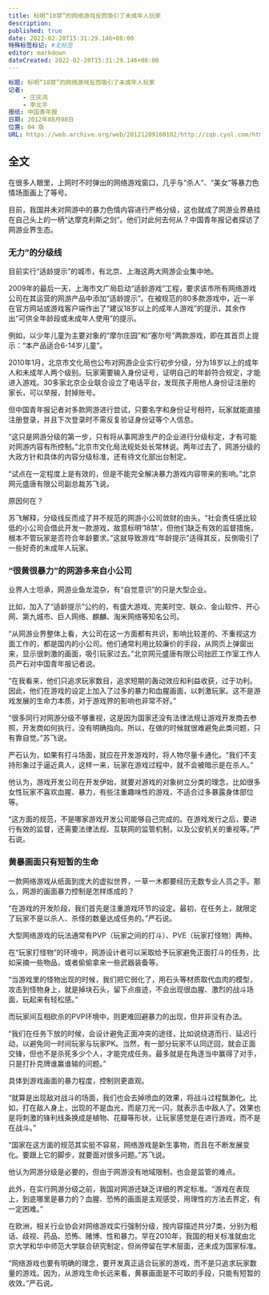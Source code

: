 ```yaml
---
title: 标明“18禁”的网络游戏反而吸引了未成年人玩家
description:
published: true
date: 2022-02-20T15:31:29.146+08:00
特殊标签标记: #无标签
editor: markdown
dateCreated: 2022-02-20T15:31:29.146+08:00
---
```


```YAML
标题: 标明“18禁”的网络游戏反而吸引了未成年人玩家
记者:
    - 庄庆鸿
    - 李北平
报纸: 中国青年报
日期: 2012年08月08日
位置: 04 版
URL: https://web.archive.org/web/20121209160102/http://zqb.cyol.com/html/2012-08/08/nw.D110000zgqnb_20120808_7-04.htm
```

## 全文

在很多人眼里，上网时不时弹出的网络游戏窗口，几乎与“杀人”、“美女”等暴力色情场面画上了等号。

目前，我国并未对网游中的暴力色情内容进行严格分级，这也就成了网游业界悬挂在自己头上的一柄“达摩克利斯之剑”。他们对此何去何从？中国青年报记者探访了网游业界生态。

### 无力”的分级线

目前实行“适龄提示”的城市，有北京、上海这两大网游企业集中地。

2009年的最后一天，上海市文广局启动“适龄游戏”工程，要求该市所有网络游戏公司在其运营的网游产品中添加“适龄提示”。在被规范的80多款游戏中，近一半在官方网站或游戏客户端作出了“建议18岁以上的成年人游戏”的提示，其余作出“可供全年龄段或未成年人使用”的提示。

例如，以少年儿童为主要对象的“摩尔庄园”和“塞尔号”两款游戏，即在其首页上提示：“本产品适合6-14岁儿童”。

2010年1月，北京市文化局也公布对网游企业实行初步分级，分为18岁以上的成年人和未成年人两个级别。玩家需要输入身份证号，证明自己的年龄符合规定，才能进入游戏。30多家北京企业联合设立了电话平台，发现孩子用他人身份证注册的家长，可以举报，封掉账号。

但中国青年报记者对多款网游进行尝试，只要名字和身份证号相符，玩家就能直接注册登录，并且下次登录时不需反复验证身份证等个人信息。

“这只是网游分级的第一步，只有将从事网游生产的企业进行分级标定，才有可能对网游内容有所控制。”北京市文化局法规处处长常林说。两年过去了，网游分级的大政方针和具体的内容分级标准，还有待文化部出台制定。

“试点在一定程度上是有效的，但是不能完全解决暴力游戏内容带来的影响。”北京网元盛唐有限公司副总裁苏飞说。

原因何在？

苏飞解释，分级线反而成了并不规范的网游小公司敛财的由头。“社会责任感比较低的小公司会借此开发一款游戏，故意标明‘18禁’，但他们缺乏有效的监督措施，根本不管玩家是否符合年龄要求。”这就导致游戏“年龄提示”适得其反，反倒吸引了一些好奇的未成年人玩家。

### “很黄很暴力”的网游多来自小公司

业界人士坦承，网游业鱼龙混杂，有“自觉意识”的只是大型企业。

比如，加入了“适龄提示”公约的，有盛大游戏、完美时空、联众、金山软件、开心网、第九城市、巨人网络、麒麟、淘米网络等知名公司。

“从网游业界整体上看，大公司在这一方面都有共识，影响比较差的、不重视这方面工作的，都是国内的小公司。他们通常利用比较廉价的手段，从网页上弹窗出来，显示很刺激的画面，吸引玩家过去。”北京网元盛唐有限公司拙匠工作室工作人员严石对中国青年报记者说。

“在我看来，他们只追求玩家数目，追求短期的轰动效应和利益收获，过于功利。因此，他们在游戏的设定上加入了过多的暴力和血腥画面，以刺激玩家。这不是游戏发展的生命力本质，对于游戏界的影响也非常不好。” 

“很多同行对网游分级不够重视，这是因为国家还没有法律法规让游戏开发商去参照，开发商如何执行，没有明确指向。所以，在做的时候就很难避免此类问题，只有靠自觉。”苏飞说。

严石认为，如果有打斗场面，就应在开发游戏时，将人物尽量卡通化。“我们不支持形象过于逼近真人，这样一来，玩家在游戏过程中，就不会被暗示是在杀人。”

他认为，游戏开发公司在开发伊始，就要对游戏的对象树立分类的理念，比如很多女性玩家不喜欢血腥、暴力，有些注重趣味性的游戏，不适合过多暴露身体部位等。

“这方面的规范，不是哪家游戏开发公司能够自己完成的。在游戏发行之后，要进行有效的监督，还需要法律法规、互联网的监管机制，以及公安机关的重视等。”严石说。

### 黄暴画面只有短暂的生命

一款网络游戏从纸面到庞大的虚拟世界，一草一木都要经历无数专业人员之手。那么，网游的画面暴力控制是怎样炼成的？

“在游戏的开发阶段，我们首先是注重游戏环节的设定。最初，在任务上，就限定了玩家不是以杀人、杀怪的数量达成任务的。”严石说。

大型网络游戏的玩法通常有PVP（玩家之间的打斗）、PVE（玩家打怪物）两种。

在“玩家打怪物”的环境中，网游设计者可以采取给予玩家避免正面打斗的任务，比如采摘一些物品，或者偷偷拿来一些武器装备等。

“当游戏里的怪物出现的时候，我们把它弱化了，用石头等材质取代血肉的模型，攻击到怪物身上，就是掉块石头，留下点痕迹，不会出现很血腥、激烈的战斗场面，玩起来有轻松感。”

而玩家间互相砍杀的PVP环境中，则更难回避暴力的出现，但并非没有办法。

“我们在任务下放的时候，会设计避免正面冲突的途径，比如说绕道而行、延迟行动，以避免同一时间玩家与玩家PK。当然，有一部分玩家不认同迂回，就会正面交锋，但也不是杀死多少个人，才能完成任务。最多就是在角逐当中赢得了对手，只是打扑克牌谁赢谁输的问题。”

具体到游戏画面的暴力程度，控制则更直观。

“就算是出现敌对战斗的场面，我们也会去掉喷血的效果，将战斗过程飘渺化。比如，打在敌人身上，出现的不是血光，而是刀光一闪，就表示击中敌人了。效果也是将刺激的锋利线条换成是植物、花瓣等形状，让玩家感觉是在进行游戏，而不是在战斗。”

“国家在这方面的规范其实挺不容易，网络游戏是新生事物，而且在不断发展变化。要跟上它的脚步，就要面对很多问题。”苏飞说。

他认为网游分级是必要的，但由于网游没有地域限制，也会是监管的难点。

此外，在实行网游分级之前，我国对网游还缺乏详细的界定标准。“游戏在表现上，到底哪里是暴力的？血腥、恐怖的画面是主观感受，用理性的方法去界定，有一定困难。”

在欧洲，相关行业协会对网络游戏实行强制分级，按内容描述共分7类，分别为粗话、歧视、药品、恐怖、赌博、性和暴力。早在2010年，我国的相关标准就由北京大学和华中师范大学联合研究制定，但尚停留在学术层面，还未成为国家标准。

“网络游戏也要有明确的理念，要开发真正适合玩家的游戏，而不是只追求玩家数量的游戏。因为，从游戏生命长远来看，黄暴画面是不可取的手段，只能有短暂的收效。”严石说。
